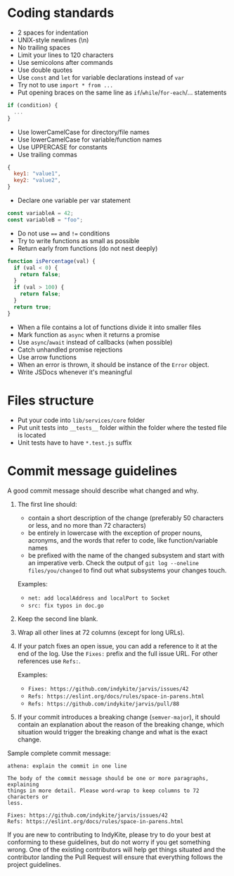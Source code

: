 # Coding standards

- 2 spaces for indentation
- UNIX-style newlines (\n)
- No trailing spaces
- Limit your lines to 120 characters
- Use semicolons after commands
- Use double quotes
- Use `const` and `let` for variable declarations instead of `var`
- Try not to use `import * from ...`
- Put opening braces on the same line as `if`/`while`/`for-each`/... statements

```js
if (condition) {
  ...
}
```

- Use lowerCamelCase for directory/file names
- Use lowerCamelCase for variable/function names
- Use UPPERCASE for constants
- Use trailing commas

```js
{
  key1: "value1",
  key2: "value2",
}
```

- Declare one variable per var statement

```js
const variableA = 42;
const variableB = "foo";
```

- Do not use `==` and `!=` conditions
- Try to write functions as small as possible
- Return early from functions (do not nest deeply)

```js
function isPercentage(val) {
  if (val < 0) {
    return false;
  }
  if (val > 100) {
    return false;
  }
  return true;
}
```

- When a file contains a lot of functions divide it into smaller files
- Mark function as `async` when it returns a promise
- Use `async`/`await` instead of callbacks (when possible)
- Catch unhandled promise rejections
- Use arrow functions
- When an error is thrown, it should be instance of the `Error` object.
- Write JSDocs whenever it's meaningful

# Files structure

- Put your code into `lib/services/core` folder
- Put unit tests into `__tests__` folder within the folder where the tested file is located
- Unit tests have to have `*.test.js` suffix

# Commit message guidelines

A good commit message should describe what changed and why.

1. The first line should:

   - contain a short description of the change (preferably 50 characters or
     less, and no more than 72 characters)
   - be entirely in lowercase with the exception of proper nouns, acronyms, and
     the words that refer to code, like function/variable names
   - be prefixed with the name of the changed subsystem and start with an
     imperative verb. Check the output of `git log --oneline files/you/changed` to
     find out what subsystems your changes touch.

   Examples:

   - `net: add localAddress and localPort to Socket`
   - `src: fix typos in doc.go`

1. Keep the second line blank.
1. Wrap all other lines at 72 columns (except for long URLs).

1. If your patch fixes an open issue, you can add a reference to it at the end
   of the log. Use the `Fixes:` prefix and the full issue URL. For other
   references use `Refs:`.

   Examples:

   - `Fixes: https://github.com/indykite/jarvis/issues/42`
   - `Refs: https://eslint.org/docs/rules/space-in-parens.html`
   - `Refs: https://github.com/indykite/jarvis/pull/88`

1. If your commit introduces a breaking change (`semver-major`), it should contain an explanation about the reason of the breaking change, which situation would trigger the breaking change and what is the exact change.

Sample complete commit message:

```text
athena: explain the commit in one line

The body of the commit message should be one or more paragraphs, explaining
things in more detail. Please word-wrap to keep columns to 72 characters or
less.

Fixes: https://github.com/indykite/jarvis/issues/42
Refs: https://eslint.org/docs/rules/space-in-parens.html
```

If you are new to contributing to IndyKite, please try to do your best at
conforming to these guidelines, but do not worry if you get something wrong.
One of the existing contributors will help get things situated and the
contributor landing the Pull Request will ensure that everything follows
the project guidelines.
